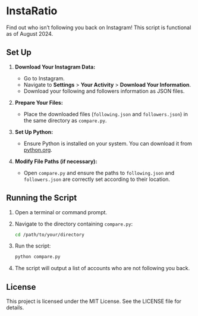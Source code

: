 # InstaRatio

Find out who isn’t following you back on Instagram! This script is functional as of August 2024.

## Set Up

1. **Download Your Instagram Data:**
   - Go to Instagram.
   - Navigate to **Settings** > **Your Activity** > **Download Your Information**.
   - Download your following and followers information as JSON files.

2. **Prepare Your Files:**
   - Place the downloaded files (`following.json` and `followers.json`) in the same directory as `compare.py`.

3. **Set Up Python:**
   - Ensure Python is installed on your system. You can download it from [python.org](https://www.python.org/downloads/).

4. **Modify File Paths (if necessary):**
   - Open `compare.py` and ensure the paths to `following.json` and `followers.json` are correctly set according to their location.

## Running the Script

1. Open a terminal or command prompt.
2. Navigate to the directory containing `compare.py`:

   ```bash
   cd /path/to/your/directory
   
3. Run the script:

   ```bash
   python compare.py

4. The script will output a list of accounts who are not following you back.

## License
This project is licensed under the MIT License. See the LICENSE file for details.
